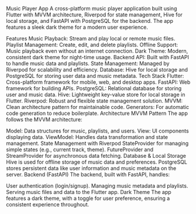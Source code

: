 Music Player App
A cross-platform music player application built using Flutter with MVVM architecture, Riverpod for state management, Hive for local storage, and FastAPI with PostgreSQL for the backend. The app features a sleek dark theme for a modern user experience.

Features
Music Playback: Stream and play local or remote music files.
Playlist Management: Create, edit, and delete playlists.
Offline Support: Music playback even without an internet connection.
Dark Theme: Modern, consistent dark theme for night-time usage.
Backend API: Built with FastAPI to handle music data and playlists.
State Management: Managed by Riverpod for scalability and efficiency.
Database: Hive for local storage and PostgreSQL for storing user data and music metadata.
Tech Stack
Flutter: Cross-platform framework for mobile, web, and desktop apps.
FastAPI: Web framework for building APIs.
PostgreSQL: Relational database for storing user and music data.
Hive: Lightweight key-value store for local storage in Flutter.
Riverpod: Robust and flexible state management solution.
MVVM: Clean architecture pattern for maintainable code.
Generators: For automatic code generation to reduce boilerplate.
Architecture
MVVM Pattern
The app follows the MVVM architecture:

Model: Data structures for music, playlists, and users.
View: UI components displaying data.
ViewModel: Handles data transformation and state management.
State Management with Riverpod
StateProvider for managing simple states (e.g., current track, theme).
FutureProvider and StreamProvider for asynchronous data fetching.
Database & Local Storage
Hive is used for offline storage of music data and preferences.
PostgreSQL stores persistent data like user information and music metadata on the server.
Backend (FastAPI)
The backend, built with FastAPI, handles:

User authentication (login/signup).
Managing music metadata and playlists.
Serving music files and data to the Flutter app.
Dark Theme
The app features a dark theme, with a toggle for user preference, ensuring a consistent experience throughout.

